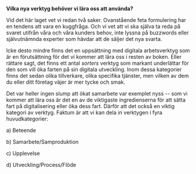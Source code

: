 **Vilka nya verktyg behöver vi lära oss att använda?** 

Vid det här laget vet vi redan två saker. Ovanstående feta formulering har en tendens att vara en kuggfråga. Och vi vet att vi ska själva ta reda på svaret utifrån våra och våra kunders behov, inte lyssna på buzzwords eller självutnämnda experter som hävdar att de säljer det nya svarta. 

Icke desto mindre finns det en uppsättning med digitala arbetsverktyg som är en förutsättning för det vi kommer att lära oss i resten av boken. Eller rättare sagt, det finns ett antal *sorters* verktyg som markant underlättar för den som vill öka farten på sin digitala utveckling. Inom dessa kategorier finns det sedan olika tillverkare, olika specifika tjänster, men vilken av dem du eller ditt företag väjer är mer tycke och smak. 

Det var heller ingen slump att ökat samarbete var exemplet nyss -- som vi kommer att lära oss är det en av de viktigaste ingredienserna för att sätta fart på digitalisering eller öka dess fart. Därför att det också en viktig kategori av verktyg. Faktum är att vi kan dela in verktygen i fyra huvudkategorier: 

a) Beteende

b) Samarbete/Samproduktion

c) Upplevelse

d) Utveckling/Process/Flöde
